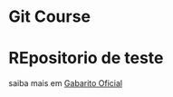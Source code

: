 # Git Course

# REpositorio de teste


saiba mais em [Gabarito Oficial](http://www.gabaritooficial.com.br)
